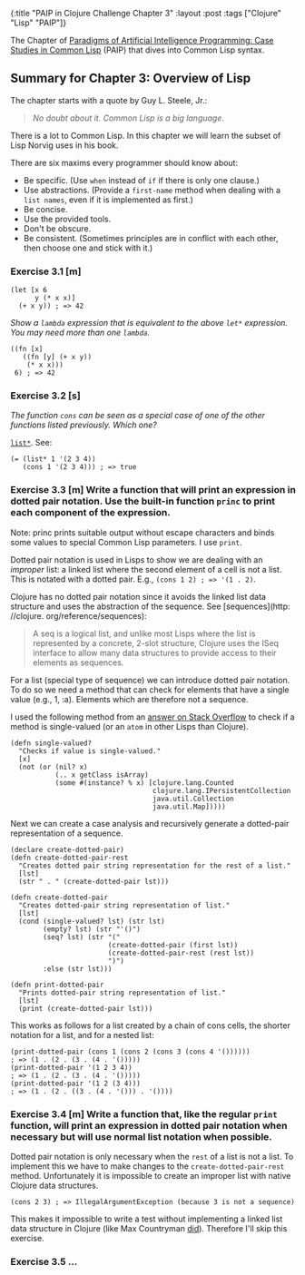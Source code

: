 {:title "PAIP in Clojure Challenge Chapter 3"
:layout :post
:tags ["Clojure" "Lisp" "PAIP"]}

The Chapter of [Paradigms of Artificial Intelligence Programming: Case Studies in Common Lisp](http://amzn.to/29CsgBt) (PAIP) that dives into Common Lisp syntax.

## Summary for Chapter 3: Overview of Lisp

The chapter starts with a quote by Guy L. Steele, Jr.:

>*No doubt about it. Common Lisp is a *big* language*.

There is a lot to Common Lisp. In this chapter we will learn the subset of Lisp Norvig uses in his book.

There are six maxims every programmer should know about:
- Be specific. (Use `when` instead of `if` if there is only one clause.)
- Use abstractions. (Provide a `first-name` method when dealing with a `list names`, even if it is implemented as first.)
- Be concise.
- Use the provided tools.
- Don't be obscure.
- Be consistent. (Sometimes principles are in conflict with each other, then choose one and stick with it.)

### Exercise 3.1 [m]

```
(let [x 6
      y (* x x)]
  (+ x y)) ; => 42
```

*Show a `lambda` expression that is equivalent to the above `let*` expression. You may need more than one `lambda`.*

```
((fn [x]
   ((fn [y] (+ x y))
    (* x x)))
 6) ; => 42
```

### Exercise 3.2 [s]

*The function `cons` can be seen as a special case of one of the other functions listed previously. Which one?*

[`list*`](https://clojuredocs.org/clojure.core/list*). See:

```
(= (list* 1 '(2 3 4)) 
   (cons 1 '(2 3 4))) ; => true
```

### Exercise 3.3 [m] Write a function that will print an expression in dotted pair notation. Use the built-in function `princ` to print each component of the expression.

Note: princ prints suitable output without escape characters and binds some values to special Common Lisp parameters. I use `print`.

Dotted pair notation is used in Lisps to show we are dealing with an *improper* list: a linked list where the second element of a cell is not a list.
This is notated with a dotted pair. E.g., `(cons 1 2) ; => '(1 . 2)`.

Clojure has no dotted pair notation since it avoids the linked list data structure and uses the abstraction of the sequence. See [sequences](http: //clojure. org/reference/sequences):
>A seq is a logical list, and unlike most Lisps where the list is represented by a concrete, 2-slot structure, Clojure uses the ISeq interface to allow many data structures to provide access to their elements as sequences.

For a list (special type of sequence) we can introduce dotted pair notation.
To do so we need a method that can check for elements that have a single value (e.g., 1, :a). Elements which are therefore not a sequence.

I used the following method from an [answer on Stack Overflow](https://www.stackoverflow.com/questions/11782534/am-i-using-atom-wrong-or-there-is-something-else#11783268") to check if a method is single-valued (or an `atom` in other Lisps than Clojure).

```
(defn single-valued?
  "Checks if value is single-valued."
  [x]
  (not (or (nil? x)
           (.. x getClass isArray)
           (some #(instance? % x) [clojure.lang.Counted
                                   clojure.lang.IPersistentCollection
                                   java.util.Collection
                                   java.util.Map]))))
```

Next we can create a case analysis and recursively generate a dotted-pair representation of a sequence.

```
(declare create-dotted-pair)
(defn create-dotted-pair-rest
  "Creates dotted pair string representation for the rest of a list."
  [lst]
  (str " . " (create-dotted-pair lst)))

(defn create-dotted-pair
  "Creates dotted-pair string representation of list."
  [lst]
  (cond (single-valued? lst) (str lst)
        (empty? lst) (str "'()")
        (seq? lst) (str "("
                        (create-dotted-pair (first lst))
                        (create-dotted-pair-rest (rest lst))
                        ")")
        :else (str lst)))

(defn print-dotted-pair
  "Prints dotted-pair string representation of list."
  [lst]
  (print (create-dotted-pair lst)))
```

This works as follows for a list created by a chain of cons cells, the shorter notation for a list, and for a nested list:

```
(print-dotted-pair (cons 1 (cons 2 (cons 3 (cons 4 '())))))
; => (1 . (2 . (3 . (4 . '()))))
(print-dotted-pair '(1 2 3 4))
; => (1 . (2 . (3 . (4 . '()))))
(print-dotted-pair '(1 2 (3 4)))
; => (1 . (2 . ((3 . (4 . '())) . '())))
```

### Exercise 3.4 [m] Write a function that, like the regular `print` function, will print an expression in dotted pair notation when necessary but will use normal list notation when possible.

Dotted pair notation is only necessary when the `rest` of a list is not a list. To implement this we have to make changes to the `create-dotted-pair-rest` method. Unfortunately it is impossible to create an improper list with native Clojure data structures.

```
(cons 2 3) ; => IllegalArgumentException (because 3 is not a sequence)
```

This makes it impossible to write a test without implementing a linked list data structure in Clojure (like Max Countryman [did](http://macromancy.com/2014/01/16/data-structures-clojure-singly-linked-list.html)). Therefore I'll skip this exercise.

### Exercise 3.5 ...

